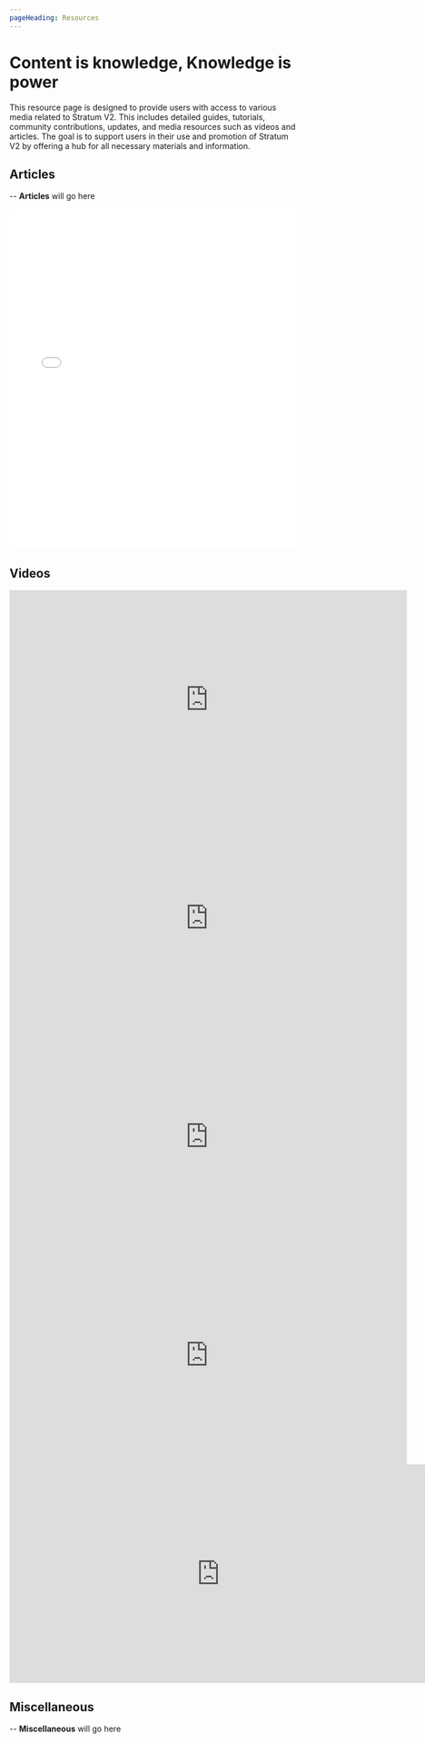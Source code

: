 ```yaml
---
pageHeading: Resources
---
```


# Content is knowledge, Knowledge is power

This resource page is designed to provide users with access to various media related to Stratum V2. This includes detailed guides, tutorials, community contributions, updates, and media resources such as videos and articles. The goal is to support users in their use and promotion of Stratum V2 by offering a hub for all necessary materials and information.

## Articles
-- **Articles** will go here

<embed src="src/.vuepress/public/assets/thesis.pdf" type="application/pdf" width="100%" height="600px" />

## Videos
<div class="video-container">
<iframe width="700" height="385" src="https://www.youtube.com/embed/xrdhtQPHg2o" frameborder="0" allowfullscreen></iframe>

<iframe width="700" height="385" src="https://youtube.com/embed/f3XsNhLiPBk" frameborder="0" allowfullscreen></iframe>  

</div>

<div class="video-container">
<iframe width="700" height="385" src="https://youtube.com/embed/4r3hb2OqLBg" frameborder="0" allowfullscreen></iframe>

<iframe width="700" height="385" src="https://youtube.com/embed/mTXw3UZNT0Y" frameborder="0" allowfullscreen></iframe>
</div>

<div class="video-container series">
<iframe width="740" height="385" src="https://www.youtube.com/embed/videoseries?list=PLZXAi8dsUIn0GmElOcmqUtgA5psfFIZoO" frameborder="0" allowfullscreen></iframe>
</div>




## Miscellaneous
-- **Miscellaneous** will go here